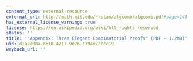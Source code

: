 ```yaml
---
content_type: external-resource
external_url: http://math.mit.edu/~rstan/algcomb/algcomb.pdf#page=146
has_external_license_warning: true
license: https://en.wikipedia.org/wiki/All_rights_reserved
status: ''
title: '"Appendix: Three Elegant Combinatorial Proofs" (PDF - 1.2MB)'
uid: d1a2a08a-d618-4217-9e76-c794e7cccc19
wayback_url: ''
---
```


